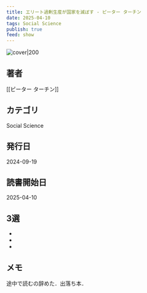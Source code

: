 ```yaml
---
title: エリート過剰生産が国家を滅ぼす - ピーター ターチン
date: 2025-04-10
tags: Social Science
publish: true
feed: show
---
```

![cover|200](http://books.google.com/books/content?id=71kgEQAAQBAJ&printsec=frontcover&img=1&zoom=1&edge=curl&source=gbs_api)
## 著者
[[ピーター ターチン]]
## カテゴリ
Social Science
## 発行日
2024-09-19
## 読書開始日
2025-04-10

## 3選
 - 
 - 
 - 
## メモ
途中で読むの辞めた．出落ち本．
